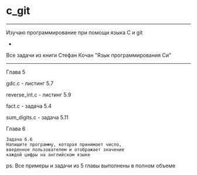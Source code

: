 # c_git

-------------------------------------------------------------------------------------------------

Изучаю программирование при помощи языка C и git

-

Все задачи из книги Стефан Кочан "Язык программирования Си"

-------------------------------------------------------------------------------------------------



Глава 5

gdc.c - 		листинг 5.7 

reverse_int.c - листинг 5.9

fact.c -		задача  5.4

sum_digits.c -	задача  5.11

Глава 6

	Задача 6.6
	Напишите программу, которая принимает число,
	введенное пользователем и отображает значение
	каждой цифры на английском языке

ps. Все примеры и задачи из 5 главы выполнены в полном объеме
